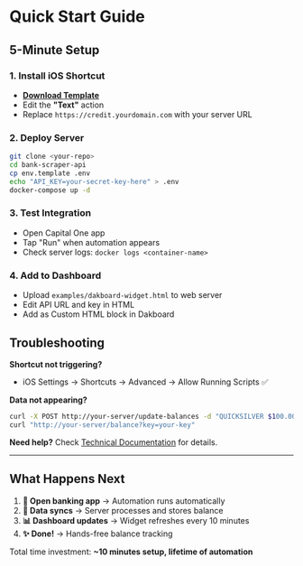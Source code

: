 # Quick Start Guide

## 5-Minute Setup

### 1. Install iOS Shortcut
- **[Download Template](https://www.icloud.com/shortcuts/82a807520ded4db7b5d06b26fe71cfc8)**
- Edit the **"Text"** action
- Replace `https://credit.yourdomain.com` with your server URL

### 2. Deploy Server
```bash
git clone <your-repo>
cd bank-scraper-api
cp env.template .env
echo "API_KEY=your-secret-key-here" > .env
docker-compose up -d
```

### 3. Test Integration
- Open Capital One app
- Tap "Run" when automation appears
- Check server logs: `docker logs <container-name>`

### 4. Add to Dashboard
- Upload `examples/dakboard-widget.html` to web server
- Edit API URL and key in HTML
- Add as Custom HTML block in Dakboard

## Troubleshooting

**Shortcut not triggering?**
- iOS Settings → Shortcuts → Advanced → Allow Running Scripts ✅

**Data not appearing?**
```bash
curl -X POST http://your-server/update-balances -d "QUICKSILVER $100.00"
curl "http://your-server/balance?key=your-key"
```

**Need help?** Check [Technical Documentation](TECHNICAL.md) for details.

---

## What Happens Next

1. **📱 Open banking app** → Automation runs automatically
2. **🔄 Data syncs** → Server processes and stores balance
3. **📊 Dashboard updates** → Widget refreshes every 10 minutes
4. **✨ Done!** → Hands-free balance tracking

Total time investment: **~10 minutes setup, lifetime of automation** 